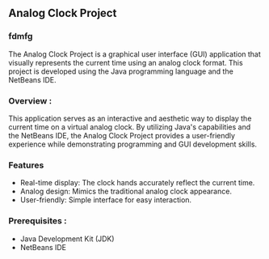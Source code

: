 ## Analog Clock Project

### fdmfg
The Analog Clock Project is a graphical user interface (GUI) application that visually represents the current time using an analog clock format. This project is developed using the Java programming language and the NetBeans IDE.

### Overview :
This application serves as an interactive and aesthetic way to display the current time on a virtual analog clock. By utilizing Java's capabilities and the NetBeans IDE, the Analog Clock Project provides a user-friendly experience while demonstrating programming and GUI development skills.

### Features
* Real-time display: The clock hands accurately reflect the current time. <br>
* Analog design: Mimics the traditional analog clock appearance.<br>
* User-friendly: Simple interface for easy interaction.<br>

### Prerequisites :
* Java Development Kit (JDK)<br>
* NetBeans IDE

